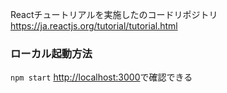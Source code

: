 Reactチュートリアルを実施したのコードリポジトリ
https://ja.reactjs.org/tutorial/tutorial.html


### ローカル起動方法

`npm start`
[http://localhost:3000](http://localhost:3000)で確認できる

